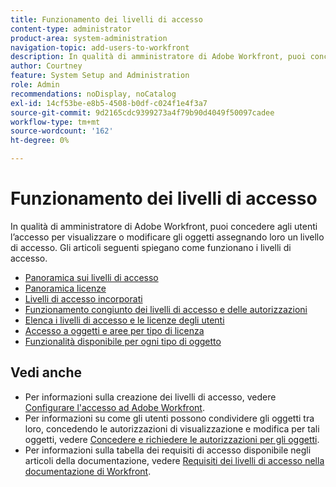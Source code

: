 ```yaml
---
title: Funzionamento dei livelli di accesso
content-type: administrator
product-area: system-administration
navigation-topic: add-users-to-workfront
description: In qualità di amministratore di Adobe Workfront, puoi concedere agli utenti l’accesso per visualizzare o modificare gli oggetti assegnando loro un livello di accesso. Gli articoli seguenti spiegano come funzionano i livelli di accesso.
author: Courtney
feature: System Setup and Administration
role: Admin
recommendations: noDisplay, noCatalog
exl-id: 14cf53be-e8b5-4508-b0df-c024f1e4f3a7
source-git-commit: 9d2165cdc9399273a4f79b90d4049f50097cadee
workflow-type: tm+mt
source-wordcount: '162'
ht-degree: 0%

---
```


# Funzionamento dei livelli di accesso

In qualità di amministratore di Adobe Workfront, puoi concedere agli utenti l’accesso per visualizzare o modificare gli oggetti assegnando loro un livello di accesso. Gli articoli seguenti spiegano come funzionano i livelli di accesso.

* [Panoramica sui livelli di accesso](../../../administration-and-setup/add-users/access-levels-and-object-permissions/access-levels-overview.md)
* [Panoramica licenze](/help/quicksilver/administration-and-setup/add-users/access-levels-and-object-permissions/wf-licenses.md)
* [Livelli di accesso incorporati](../../../administration-and-setup/add-users/access-levels-and-object-permissions/default-access-levels-in-workfront.md)
* [Funzionamento congiunto dei livelli di accesso e delle autorizzazioni](../../../administration-and-setup/add-users/access-levels-and-object-permissions/how-access-levels-permissions-work-together.md)
* [Elenca i livelli di accesso e le licenze degli utenti](../../../administration-and-setup/add-users/access-levels-and-object-permissions/list-access-levels-and-licenses-for-your-users.md)
* [Accesso a oggetti e aree per tipo di licenza](../../../administration-and-setup/add-users/access-levels-and-object-permissions/access-to-objects-and-areas-by-license-type.md)
* [Funzionalità disponibile per ogni tipo di oggetto](../../../administration-and-setup/add-users/access-levels-and-object-permissions/functionality-available-for-each-object-type.md)

## Vedi anche

* Per informazioni sulla creazione dei livelli di accesso, vedere [Configurare l&#39;accesso ad Adobe Workfront](../../../administration-and-setup/add-users/configure-and-grant-access/configure-access.md).
* Per informazioni su come gli utenti possono condividere gli oggetti tra loro, concedendo le autorizzazioni di visualizzazione e modifica per tali oggetti, vedere [Concedere e richiedere le autorizzazioni per gli oggetti](../../../workfront-basics/grant-and-request-access-to-objects/grant-and-request-access-to-objects.md).
* Per informazioni sulla tabella dei requisiti di accesso disponibile negli articoli della documentazione, vedere [Requisiti dei livelli di accesso nella documentazione di Workfront](/help/quicksilver/administration-and-setup/add-users/access-levels-and-object-permissions/access-level-requirements-in-documentation.md).

